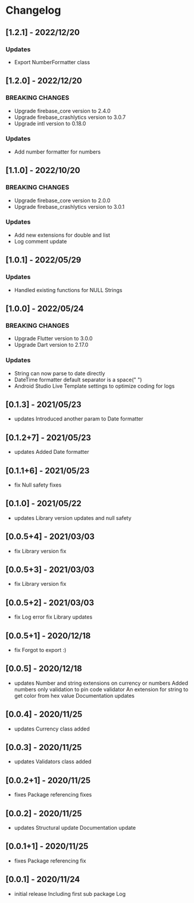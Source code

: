 # Changelog

## [1.2.1] - 2022/12/20

### Updates

- Export NumberFormatter class


## [1.2.0] - 2022/12/20

### BREAKING CHANGES

- Upgrade firebase_core version to 2.4.0
- Upgrade firebase_crashlytics version to 3.0.7
- Upgrade intl version to 0.18.0

### Updates

- Add number formatter for numbers


## [1.1.0] - 2022/10/20

### BREAKING CHANGES

- Upgrade firebase_core version to 2.0.0
- Upgrade firebase_crashlytics version to 3.0.1

### Updates

- Add new extensions for double and list
- Log comment update


## [1.0.1] - 2022/05/29

### Updates

- Handled existing functions for NULL Strings

## [1.0.0] - 2022/05/24

### BREAKING CHANGES

- Upgrade Flutter version to 3.0.0
- Upgrade Dart version to 2.17.0

### Updates

- String can now parse to date directly
- DateTime formatter default separator is a space(" ")
- Android Studio Live Template settings to optimize coding for logs

## [0.1.3] - 2021/05/23

* updates Introduced another param to Date formatter

## [0.1.2+7] - 2021/05/23

* updates Added Date formatter

## [0.1.1+6] - 2021/05/23

* fix Null safety fixes

## [0.1.0] - 2021/05/22

* updates
Library version updates and null safety

## [0.0.5+4] - 2021/03/03

* fix
Library version fix

## [0.0.5+3] - 2021/03/03

* fix
Library version fix

## [0.0.5+2] - 2021/03/03

* fix
Log error fix
Library updates

## [0.0.5+1] - 2020/12/18

* fix
Forgot to export :)

## [0.0.5] - 2020/12/18

* updates
Number and string extensions on currency or numbers
Added numbers only validation to pin code validator
An extension for string to get color from hex value
Documentation updates

## [0.0.4] - 2020/11/25

* updates
Currency class added

## [0.0.3] - 2020/11/25

* updates
Validators class added

## [0.0.2+1] - 2020/11/25

* fixes
Package referencing fixes

## [0.0.2] - 2020/11/25

* updates
Structural update
Documentation update

## [0.0.1+1] - 2020/11/25

* fixes
Package referencing fix

## [0.0.1] - 2020/11/24

* initial release
Including first sub package Log
